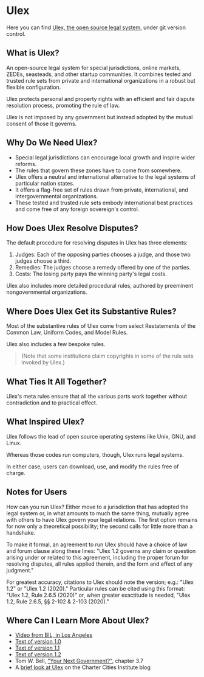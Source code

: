 # Ulex
Here you can find [Ulex, the open source legal system](versions/1.2/), under git version control.

## What is Ulex?
An open-source legal system for special jurisdictions, online markets, ZEDEs, seasteads, and other startup communities.
It combines tested and trusted rule sets from private and international organizations in a robust but flexible configuration.

Ulex protects personal and property rights with an efficient and fair dispute resolution process, promoting the rule of law.

Ulex is not imposed by any government but instead adopted by the mutual consent of those it governs.
 

## Why Do We Need Ulex?
* Special legal jurisdictions can encourage local growth and inspire wider reforms.
* The rules that govern these zones have to come from somewhere.
* Ulex offers a neutral and international alternative to the legal systems of particular nation states.
* It offers a flag-free set of rules drawn from private, international, and intergovernmental organizations.
* These tested and trusted rule sets embody international best practices and come free of any foreign sovereign's control.


## How Does Ulex Resolve Disputes?
The default procedure for resolving disputes in Ulex has three elements:
1.  Judges:  Each of the opposing parties chooses a judge, and those two judges choose a third.
2.  Remedies:  The judges choose a remedy offered by one of the parties.
3.  Costs:  The losing party pays the winning party's legal costs.
 
Ulex also includes more detailed procedural rules, authored by preeminent nongovernmental organizations.


## Where Does Ulex Get its Substantive Rules?
Most of the substantive rules of Ulex come from select Restatements of the Common Law, Uniform Codes, and Model Rules.

Ulex also includes a few bespoke rules.

> (Note that some institutions claim copyrights in some of the rule sets invoked by Ulex.)


## What Ties It All Together?
Ulex's meta rules ensure that all the various parts work together without contradiction and to practical effect.


## What Inspired Ulex?
Ulex follows the lead of open source operating systems like Unix, GNU, and Linux.

Whereas those codes run computers, though, Ulex runs legal systems.

In either case, users can download, use, and modify the rules free of charge.

## Notes for Users

How can you run Ulex? Either move to a jurisdiction that has adopted the legal
system or, in what amounts to much the same thing, mutually agree with others to have Ulex
govern your legal relations. The first option remains for now only a theoretical possibility;
the second calls for little more than a handshake.

To make it formal, an agreement to run Ulex should have a choice of law and forum clause along these lines:
"Ulex 1.2 governs any claim or question arising under or related to this agreement, including the proper forum
for resolving disputes, all rules applied therein, and the form and effect of any judgment."

For greatest accuracy, citations to Ulex should note the version; e.g.: "Ulex 1.2" or
"Ulex 1.2 (2020)." Particular rules can be cited using this format: "Ulex 1.2, Rule 2.6.5
(2020)" or, when greater exactitude is needed, "Ulex 1.2, Rule 2.6.5, §§ 2-102 & 2-103 (2020)."


## Where Can I Learn More About Ulex?
* [Video from BIL, in Los Angeles](https://youtu.be/I83ywM-zd4k)
* [Text of version 1.0](https://goo.gl/bChSpI)
* [Text of version 1.1](https://github.com/ulex-opensource/Ulex/tree/master/versions/1.1)
* [Text of version 1.2](https://github.com/ulex-opensource/Ulex/tree/master/versions/1.2)
* Tom W. Bell, ["Your Next Government?"](https://www.amazon.com/Your-Next-Government-Stateless-Nations/dp/1316613925), chapter 3.7
* A [brief look at Ulex](https://www.chartercitiesinstitute.org/post/ulex-a-legal-framework) on the Charter Cities Institute blog
